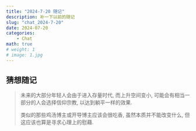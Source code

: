 ```yaml
---
title: "2024-7-20 随记"
description: 补一下以前的随记
slug: "chat_2024-7-20"
date: 2024-07-20
categories:
    - Chat
math: true
# weight: 1
# image: 1.jpg
---
```


## 猜想随记
> 未来的大部分年轻人会由于进入存量时代, 而上升空间变小, 可能会有相当一部分的人会选择信仰宗教, 以达到躺平一样的效果.
>
> 类似的那些鸡汤博主或开导博主应该会很吃香, 虽然本质并不能改变什么, 但这应该也算是寻求心理上的慰藉.
